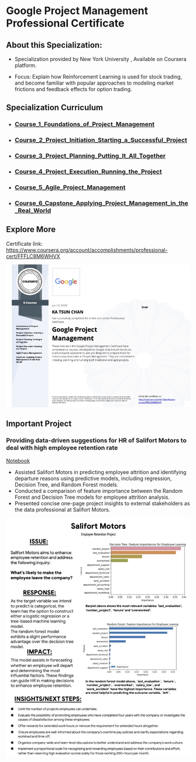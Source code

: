 # Google Project Management Professional Certificate
 
## About this Specialization:

+ Specialization provided by New York University , Available on Coursera platform.

+ Focus: Explain how Reinforcement Learning is used for stock trading, and become familiar with popular approaches to modeling market frictions and feedback effects for option trading.  



## Specialization Curriculum
+ ### [Course_1_Foundations_of_Project_Management](https://github.com/ktchan33GBC/Google-Project-Management-Professional-Certificate/tree/main/Course_1_Foundations_of_Project_Management)
+ ### [Course_2_Project_Initiation_Starting_a_Successful_Project](https://github.com/ktchan33GBC/Google-Project-Management-Professional-Certificate/tree/main/Course_2_Project_Initiation_Starting_a_Successful_Project)
+ ### [Course_3_Project_Planning_Putting_It_All_Together](https://github.com/ktchan33GBC/Google-Project-Management-Professional-Certificate/tree/main/Course_3_Project_Planning_Putting_It_All_Together)
+ ### [Course_4_Project_Execution_Running_the_Project](https://github.com/ktchan33GBC/Google-Project-Management-Professional-Certificate/tree/main/Course_4_Project_Execution_Running_the_Project)
+ ### [Course_5_Agile_Project_Management](https://github.com/ktchan33GBC/Google-Project-Management-Professional-Certificate/tree/main/Course_5_Agile_Project_Management)
+ ### [Course_6_Capstone_Applying_Project_Management_in_the_Real_World](https://github.com/ktchan33GBC/Google-Project-Management-Professional-Certificate/tree/main/Course_6_Capstone_Applying_Project_Management_in_the_Real_World)


## Explore More
Certificate link: https://www.coursera.org/account/accomplishments/professional-cert/FFFLC8M6WHVX

![Certificate](https://github.com/ktchan33GBC/Google-Project-Management-Professional-Certificate/blob/main/img/Specialization_Certificate_Coursera_Google_Project_Management_Professional_Certificate.jpg)

<!-- USAGE EXAMPLES -->

## Important Project


### Providing data-driven suggestions for HR of Salifort Motors to deal with high employee retention rate
[Notebook](https://github.com/ktchan33GBC/Google-Advanced-Data-Analytics-Professional-Certificate/blob/main/Course_7_Google_Advanced_Data_Analytics_Capstone/Captstone_Proj_Salifort_Motors_employee_retention.ipynb)


+ Assisted Salifort Motors in predicting employee attrition and identifying departure reasons using predictive models, including regression, Decision Tree, and Random Forest models.
+ Conducted a comparison of feature importance between the Random Forest and Decision Tree models for employee attrition analysis.
+ Presented concise one-page project insights to external stakeholders as the data professional at Salifort Motors.


![Result](https://github.com/ktchan33GBC/Google-Advanced-Data-Analytics-Professional-Certificate/blob/main/Course_7_Google_Advanced_Data_Analytics_Capstone/result_executive_summary.jpg)


